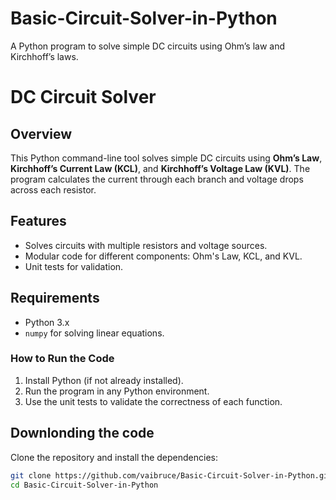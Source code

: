 # Basic-Circuit-Solver-in-Python
A Python program to solve simple DC circuits using Ohm’s law and Kirchhoff’s laws.

# DC Circuit Solver

## Overview
This Python command-line tool solves simple DC circuits using **Ohm’s Law**, **Kirchhoff’s Current Law (KCL)**, and **Kirchhoff’s Voltage Law (KVL)**. The program calculates the current through each branch and voltage drops across each resistor.

## Features
- Solves circuits with multiple resistors and voltage sources.
- Modular code for different components: Ohm's Law, KCL, and KVL.
- Unit tests for validation.

## Requirements
- Python 3.x
- `numpy` for solving linear equations.

### How to Run the Code
1. Install Python (if not already installed).
2. Run the program in any Python environment.
3. Use the unit tests to validate the correctness of each function.

## Downlonding the code
Clone the repository and install the dependencies:

```bash
git clone https://github.com/vaibruce/Basic-Circuit-Solver-in-Python.git
cd Basic-Circuit-Solver-in-Python   


